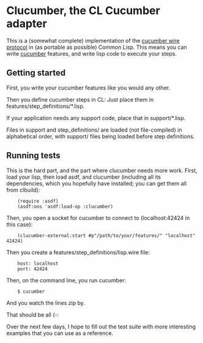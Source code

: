 Clucumber, the CL Cucumber adapter
==================================

This is a (somewhat complete) implementation of the [cucumber wire
protocol](http://wiki.github.com/aslakhellesoy/cucumber/wire-protocol) in (as portable as possible) Common Lisp. This means you can
write [cucumber](http://cukes.info/) features, and write lisp code to execute
your steps.

Getting started
---------------

First, you write your cucumber features like you would any other.

Then you define cucumber steps in CL: Just place them in
features/step_definitions/*.lisp.

If your application needs any support code, place that in
support/*.lisp.

Files in support and step_definitions/ are loaded (not file-compiled)
in alphabetical order, with support/ files being loaded before step
definitions.

Running tests
-------------

This is the hard part, and the part where clucumber needs more
work. First, load your lisp, then load asdf, and clucumber (including
all its dependencies, which you hopefully have installed; you can get
them all from clbuild):

        (require :asdf)
        (asdf:oos 'asdf:load-op :clucumber)

Then, you open a socket for cucumber to connect to (localhost:42424 in this case):

        (clucumber-external:start #p"/path/to/your/features/" "localhost" 42424)

Then you create a features/step_definitions/lisp.wire file:

        host: localhost
        port: 42424

Then, on the command line, you run cucumber:

        $ cucumber

And you watch the lines zip by.

That should be all (-:

Over the next few days, I hope to fill out the test suite with more
interesting examples that you can use as a reference.

